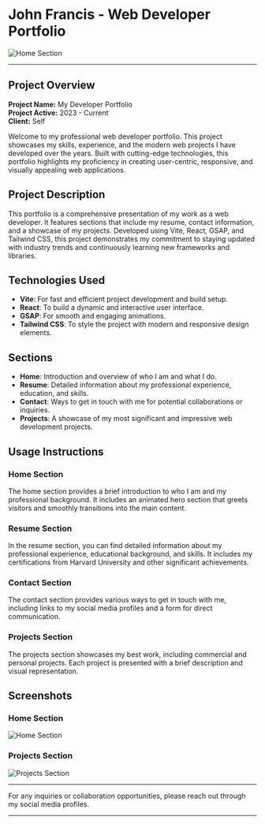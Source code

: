 # John Francis - Web Developer Portfolio
![Home Section](https://i.imgur.com/LScj2PO.png)

---
## Project Overview

**Project Name:** My Developer Portfolio  
**Project Active:** 2023 - Current  
**Client:** Self 

Welcome to my professional web developer portfolio. This project showcases my skills, experience, and the modern web projects I have developed over the years. Built with cutting-edge technologies, this portfolio highlights my proficiency in creating user-centric, responsive, and visually appealing web applications.

## Project Description

This portfolio is a comprehensive presentation of my work as a web developer. It features sections that include my resume, contact information, and a showcase of my projects. Developed using Vite, React, GSAP, and Tailwind CSS, this project demonstrates my commitment to staying updated with industry trends and continuously learning new frameworks and libraries.

## Technologies Used

- **Vite**: For fast and efficient project development and build setup.
- **React**: To build a dynamic and interactive user interface.
- **GSAP**: For smooth and engaging animations.
- **Tailwind CSS**: To style the project with modern and responsive design elements.

## Sections

- **Home**: Introduction and overview of who I am and what I do.
- **Resume**: Detailed information about my professional experience, education, and skills.
- **Contact**: Ways to get in touch with me for potential collaborations or inquiries.
- **Projects**: A showcase of my most significant and impressive web development projects.

## Usage Instructions

### Home Section

The home section provides a brief introduction to who I am and my professional background. It includes an animated hero section that greets visitors and smoothly transitions into the main content.

### Resume Section

In the resume section, you can find detailed information about my professional experience, educational background, and skills. It includes my certifications from Harvard University and other significant achievements.

### Contact Section

The contact section provides various ways to get in touch with me, including links to my social media profiles and a form for direct communication.

### Projects Section

The projects section showcases my best work, including commercial and personal projects. Each project is presented with a brief description and visual representation.

## Screenshots

### Home Section
![Home Section](https://i.imgur.com/LScj2PO.png)

### Projects Section
![Projects Section](https://i.imgur.com/rhz05xH.png)

---

For any inquiries or collaboration opportunities, please reach out through my social media profiles.

---
